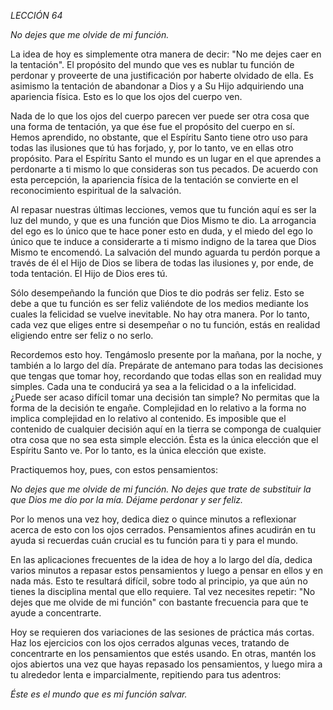 *LECCIÓN 64*

*No dejes que me olvide de mi función.*

La idea de hoy es simplemente otra manera de decir: "No me dejes caer en la tentación". El propósito del mundo que ves es nublar tu función de perdonar y proveerte de una justificación por haberte olvidado de ella. Es asimismo la tentación de abandonar a Dios y a Su Hijo adquiriendo una apariencia física. Esto es lo que los ojos del cuerpo ven.

Nada de lo que los ojos del cuerpo parecen ver puede ser otra cosa que una forma de tentación, ya que ése fue el propósito del cuerpo en sí. Hemos aprendido, no obstante, que el Espíritu Santo tiene otro uso para todas las ilusiones que tú has forjado, y, por lo tanto, ve en ellas otro propósito. Para el Espíritu Santo el mundo es un lugar en el que aprendes a perdonarte a ti mismo lo que consideras son tus pecados. De acuerdo con esta percepción, la apariencia física de la tentación se convierte en el reconocimiento espiritual de la salvación.

Al repasar nuestras últimas lecciones, vemos que tu función aquí es ser la luz del mundo, y que es una función que Dios Mismo te dio. La arrogancia del ego es lo único que te hace poner esto en duda, y el miedo del ego lo único que te induce a considerarte a ti mismo indigno de la tarea que Dios Mismo te encomendó. La salvación del mundo aguarda tu perdón porque a través de él el Hijo de Dios se libera de todas las ilusiones y, por ende, de toda tentación. El Hijo de Dios eres tú.

Sólo desempeñando la función que Dios te dio podrás ser feliz. Esto se debe a que tu función es ser feliz valiéndote de los medios mediante los cuales la felicidad se vuelve inevitable. No hay otra manera. Por lo tanto, cada vez que eliges entre si desempeñar o no tu función, estás en realidad eligiendo entre ser feliz o no serlo.

Recordemos esto hoy. Tengámoslo presente por la mañana, por la noche, y también a lo largo del día. Prepárate de antemano para todas las decisiones que tengas que tomar hoy, recordando que todas ellas son en realidad muy simples. Cada una te conducirá ya sea a la felicidad o a la infelicidad. ¿Puede ser acaso difícil tomar una decisión tan simple? No permitas que la forma de la decisión te engañe. Complejidad en lo relativo a la forma no implica complejidad en lo relativo al contenido. Es imposible que el contenido de cualquier decisión aquí en la tierra se componga de cualquier otra cosa que no sea esta simple elección. Ésta es la única elección que el Espíritu Santo ve. Por lo tanto, es la única elección que existe.

Practiquemos hoy, pues, con estos pensamientos:

_No dejes que me olvide de mi función._
_No dejes que trate de substituir la que Dios me dio por la mía._
_Déjame perdonar y ser feliz._

Por lo menos una vez hoy, dedica diez o quince minutos a reflexionar acerca de esto con los ojos cerrados. Pensamientos afines acudirán en tu ayuda si recuerdas cuán crucial es tu función para ti y para el mundo.

En las aplicaciones frecuentes de la idea de hoy a lo largo del día, dedica varios minutos a repasar estos pensamientos y luego a pensar en ellos y en nada más. Esto te resultará difícil, sobre todo al principio, ya que aún no tienes la disciplina mental que ello requiere. Tal vez necesites repetir: "No dejes que me olvide de mi función" con bastante frecuencia para que te ayude a concentrarte.

Hoy se requieren dos variaciones de las sesiones de práctica más cortas. Haz los ejercicios con los ojos cerrados algunas veces, tratando de concentrarte en los pensamientos que estés usando. En otras, mantén los ojos abiertos una vez que hayas repasado los pensamientos, y luego mira a tu alrededor lenta e imparcialmente, repitiendo para tus adentros:

_Éste es el mundo que es mi función salvar._